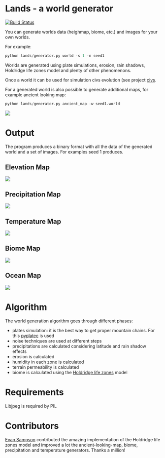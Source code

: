 Lands - a world generator
=========================

[![Build Status](https://travis-ci.org/ftomassetti/lands.svg?branch=master)](https://travis-ci.org/ftomassetti/lands)

You can generate worlds data (heighmap, biome, etc.) and images for your own worlds.

For example:

```python
python lands/generator.py world -s 1 -n seed1
```

Worlds are generated using plate simulations, erosion, rain shadows, Holdridge life zones model and plenty of other phenomenons.

Once a world it can be used for simulation civs evolution (see project [civs](https://github.com/ftomassetti/civs).

For a generated world is also possible to generate additional maps, for example ancient looking map:

```python
python lands/generator.py ancient_map -w seed1.world
```

![](https://raw.githubusercontent.com/ftomassetti/lands/master/examples/ancient_map_seed1.png)

Output
======

The program produces a binary format with all the data of the generated world and a set of images. For examples seed 1 produces.

## Elevation Map

![](https://raw.githubusercontent.com/ftomassetti/lands/master/examples/world_seed_1_elevation.png)

## Precipitation Map

![](https://raw.githubusercontent.com/ftomassetti/lands/master/examples/world_seed_1_precipitation.png)

## Temperature Map

![](https://raw.githubusercontent.com/ftomassetti/lands/master/examples/world_seed_1_temperature.png)

## Biome Map

![](https://raw.githubusercontent.com/ftomassetti/lands/master/examples/world_seed_1_biome.png)

## Ocean Map

![](https://raw.githubusercontent.com/ftomassetti/lands/master/examples/world_seed_1_ocean.png)

Algorithm
=========

The world generation algorithm goes through different phases:
* plates simulation: it is the best way to get proper mountain chains. For this [pyplatec](https://github.com/ftomassetti/pyplatec) is used
* noise techniques are used at different steps
* precipitations are calculated considering latitude and rain shadow effects
* erosion is calculated
* humidity in each zone is calculated
* terrain permeability is calculated
* biome is calculated using the [Holdridge life zones](http://en.wikipedia.org/wiki/Holdridge_life_zones) model

Requirements
============

Libjpeg is required by PIL

Contributors
============

[Evan Sampson](https://github.com/esampson) contributed the amazing implementation of the Holdridge life zones model
and improved a lot the ancient-looking-map, biome, precipitation and temperature generators. Thanks a million!
